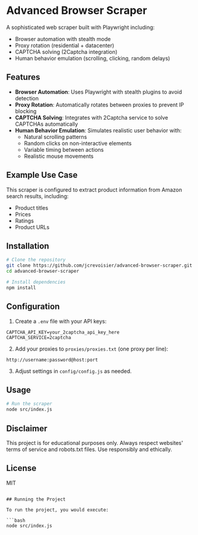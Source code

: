 # Advanced Browser Scraper

A sophisticated web scraper built with Playwright including:

- Browser automation with stealth mode
- Proxy rotation (residential + datacenter)
- CAPTCHA solving (2Captcha integration)
- Human behavior emulation (scrolling, clicking, random delays)

## Features

- **Browser Automation**: Uses Playwright with stealth plugins to avoid detection
- **Proxy Rotation**: Automatically rotates between proxies to prevent IP blocking
- **CAPTCHA Solving**: Integrates with 2Captcha service to solve CAPTCHAs automatically
- **Human Behavior Emulation**: Simulates realistic user behavior with:
  - Natural scrolling patterns
  - Random clicks on non-interactive elements
  - Variable timing between actions
  - Realistic mouse movements

## Example Use Case

This scraper is configured to extract product information from Amazon search results, including:
- Product titles
- Prices
- Ratings
- Product URLs

## Installation

```bash
# Clone the repository
git clone https://github.com/jcrevoisier/advanced-browser-scraper.git
cd advanced-browser-scraper

# Install dependencies
npm install
```

## Configuration

1. Create a `.env` file with your API keys:
```
CAPTCHA_API_KEY=your_2captcha_api_key_here
CAPTCHA_SERVICE=2captcha
```

2. Add your proxies to `proxies/proxies.txt` (one proxy per line):
```
http://username:password@host:port
```

3. Adjust settings in `config/config.js` as needed.

## Usage

```bash
# Run the scraper
node src/index.js
```

## Disclaimer

This project is for educational purposes only. Always respect websites' terms of service and robots.txt files. Use responsibly and ethically.

## License

MIT
```

## Running the Project

To run the project, you would execute:

```bash
node src/index.js
